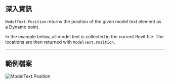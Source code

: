 ## 深入資訊
`ModelText.Position` returns the position of the given model text element as a Dynamo point.

In the example below, all model text is collected in the current Revit file. The locations are then returned with `ModelText.Position`.
___
## 範例檔案

![ModelText.Position](./Revit.Elements.ModelText.Position_img.jpg)

